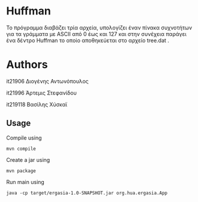 
# Huffman 

Το πρόγραμμα διαβάζει τρία αρχεία, υπολογίζει έναν πίνακα συχνοτήτων για τα 
γράμματα με ASCII από 0 έως και 127 και στην συνέχεια παράγει ένα δέντρο 
Huffman το οποίο αποθηκεύεται στο αρχείο tree.dat .

# Authors

it21906 Διογένης Αντωνόπουλος

it21996 Άρτεμις Στεφανίδου

it219118 Βασίλης Χύσκαϊ

## Usage

Compile using 

```
mvn compile
```

Create a jar using 

```
mvn package
```

Run main using 

```
java -cp target/ergasia-1.0-SNAPSHOT.jar org.hua.ergasia.App
```
